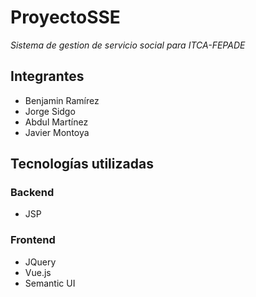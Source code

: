 # ProyectoSSE

_Sistema de gestion de servicio social para ITCA-FEPADE_

## Integrantes ##
* Benjamin Ramírez
* Jorge Sidgo
* Abdul Martínez
* Javier Montoya


## Tecnologías utilizadas ##
### Backend ###
* JSP

### Frontend ###
* JQuery
* Vue.js
* Semantic UI
